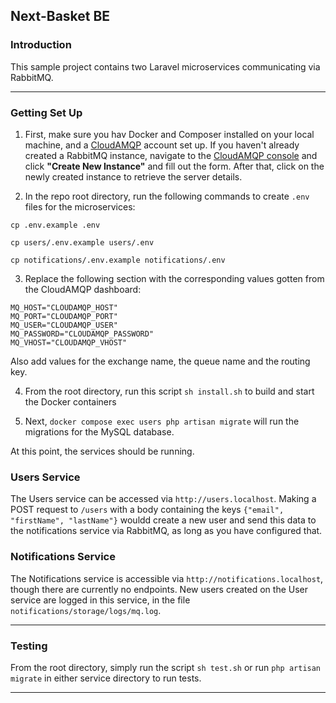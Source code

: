 ## Next-Basket BE

### Introduction

This sample project contains two Laravel microservices communicating via RabbitMQ.

---

### Getting Set Up

1. First, make sure you hav Docker and Composer installed on your local machine, and a [CloudAMQP](https://customer.cloudamqp.com/instance) account set up. If you haven't already created a RabbitMQ instance, navigate to the [CloudAMQP console](https://api.cloudamqp.com/console) and click **"Create New Instance"** and fill out the form. After that, click on the newly created instance to retrieve the server details.

2. In the repo root directory, run the following commands to create `.env` files for the microservices:
```
cp .env.example .env

cp users/.env.example users/.env

cp notifications/.env.example notifications/.env
```

3. Replace the following section with the corresponding values gotten from the CloudAMQP dashboard:
```
MQ_HOST="CLOUDAMQP_HOST"
MQ_PORT="CLOUDAMQP_PORT"
MQ_USER="CLOUDAMQP_USER"
MQ_PASSWORD="CLOUDAMQP_PASSWORD"
MQ_VHOST="CLOUDAMQP_VHOST"
```
Also add values for the exchange name, the queue name and the routing key.

4. From the root directory, run this script `sh install.sh` to build and start the Docker containers

3. Next, `docker compose exec users php artisan migrate` will run the migrations for the MySQL database.

At this point, the services should be running.


### Users Service

The Users service can be accessed via `http://users.localhost`. Making a POST request to `/users` with a body containing the keys `{"email", "firstName", "lastName"}` wouldd create a new user and send this data to the notifications service via RabbitMQ, as long as you have configured that.

### Notifications Service

The Notifications service is accessible via `http://notifications.localhost`, though there are currently no endpoints. New users created on the User service are logged in this service, in the file `notifications/storage/logs/mq.log`.

---

### Testing

From the root directory, simply run the script `sh test.sh` or run `php artisan migrate` in either service directory to run tests.

---